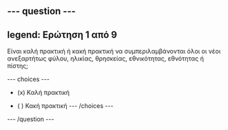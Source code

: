 --- question ---
---
legend: Ερώτηση 1 από 9
---

Είναι καλή πρακτική ή κακή πρακτική να συμπεριλαμβάνονται όλοι οι νέοι ανεξαρτήτως φύλου, ηλικίας, θρησκείας, εθνικότητας, εθνότητας ή πίστης;

--- choices ---
- (x) Καλή πρακτική

- ( ) Κακή πρακτική --- /choices ---

--- /question ---
